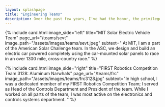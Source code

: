 ```yaml
---
layout: splashpage
title: "Engineering Teams"
description: Over the past few years, I've had the honor, the privilege, and the absolute joy of being a part of two teams of incredibly passionate engineers. I've shared a some of what I've learned throughout these amazing experiences here.
---
```



{% include card.html image_side="left" title="MIT Solar Electric Vehicle Team" page_url="/teams/sevt" image_path="/assets/images/teams/sevt.jpeg" subtext=" At MIT, I am a part of the American Solar Challenge team. In the ASC, we design and build an electric car powered completely using the car-mounted solar panels to race in an over 1300 mile, cross-country race." %}

{% include card.html image_side="right" title="FIRST Robotics Competition Team 3128: Aluminum Narwhals" page_url="/teams/frc" image_path="/assets/images/teams/frc3128.jpg" subtext="In high school, I was a dedicated member of my FIRST Robotics Competition Team; I served as Head of the Controls Department and President of the team. While I worked on all parts of the team, I was most active on the electronics and controls systems department. " %}